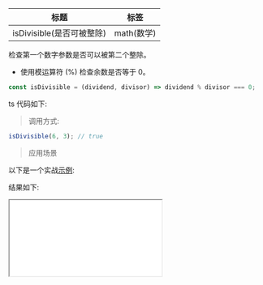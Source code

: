 | 标题                      | 标签       |
| ------------------------- | ---------- |
| isDivisible(是否可被整除) | math(数学) |

检查第一个数字参数是否可以被第二个整除。

- 使用模运算符 (%) 检查余数是否等于 0。

```js
const isDivisible = (dividend, divisor) => dividend % divisor === 0;
```

ts 代码如下:

<div class="code-editor" data-url="codes/javascript/ts/is-divisible.ts" data-language="typescript"></div>

> 调用方式:

```js
isDivisible(6, 3); // true
```

> 应用场景

以下是一个实战<a href="codes/javascript/html/is-divisible.html" target="_blank" rel="noopener noreferrer">示例</a>:

<div class="code-editor" data-url="codes/javascript/html/is-divisible.html" data-language="html"></div>

结果如下:

<iframe src="codes/javascript/html/is-divisible.html"></iframe>
